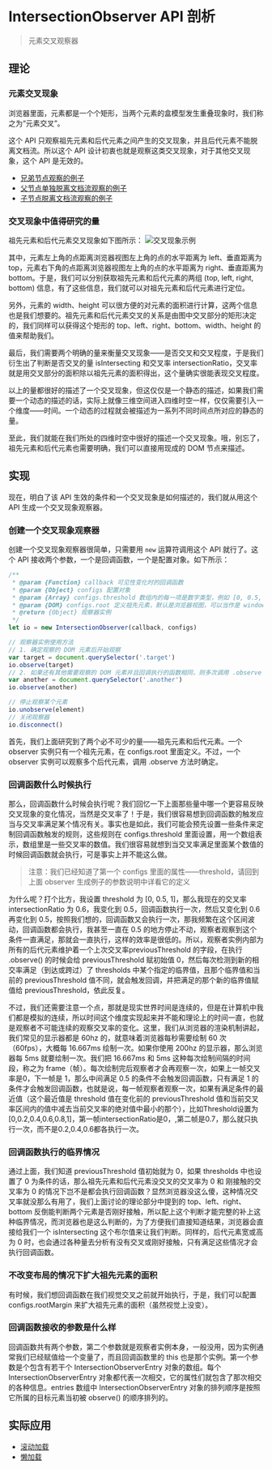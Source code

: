 # IntersectionObserver API 剖析
> 元素交叉观察器

## 理论

### 元素交叉现象

浏览器里面，元素都是一个个矩形，当两个元素的盒模型发生重叠现象时，我们称之为“元素交叉”。

这个 API 只观察祖先元素和后代元素之间产生的交叉现象，并且后代元素不能脱离文档流。所以这个 API 设计初衷也就是观察这类交叉现象，对于其他交叉现象，这个 API 是无效的。

* [兄弟节点观察的例子](https://greenfavo.github.io/IntersectionObserver-learn/demo/ch1/not-parent.html)
* [父节点单独脱离文档流观察的例子](https://greenfavo.github.io/IntersectionObserver-learn/demo/ch1/parent-not-in-dom.html)
* [子节点脱离文档流观察的例子](https://greenfavo.github.io/IntersectionObserver-learn/demo/ch1/not-parent.html)

### 交叉现象中值得研究的量

祖先元素和后代元素交叉现象如下图所示：
![交叉现象示例](https://greenfavo.github.io/IntersectionObserver-learn/images/img0.png)

其中，元素左上角的点距离浏览器视图左上角的点的水平距离为 left、垂直距离为top，元素右下角的点距离浏览器视图左上角的点的水平距离为 right、垂直距离为 bottom。于是，我们可以分别获取祖先元素和后代元素的两组 (top, left, right, bottom) 信息，有了这些信息，我们就可以对祖先元素和后代元素进行定位。

另外，元素的 width、height 可以很方便的对元素的面积进行计算，这两个信息也是我们想要的。祖先元素和后代元素交叉的关系是由图中交叉部分的矩形决定的，我们同样可以获得这个矩形的 top、left、right、bottom、width、height 的值来帮助我们。

最后，我们需要两个明确的量来衡量交叉现象——是否交叉和交叉程度，于是我们衍生出了判断是否交叉的量 isIntersecting 和交叉率 intersectionRatio，交叉率就是用交叉部分的面积除以祖先元素的面积得出，这个量确实很能表现交叉程度。

以上的量都很好的描述了一个交叉现象，但这仅仅是一个静态的描述，如果我们需要一个动态的描述的话，实际上就像三维空间进入四维时空一样，仅仅需要引入一个维度——时间。一个动态的过程就会被描述为一系列不同时间点所对应的静态的量。

至此，我们就能在我们所处的四维时空中很好的描述一个交叉现象。哦，别忘了，祖先元素和后代元素也需要明确，我们可以直接用现成的 DOM 节点来描述。

## 实现

现在，明白了该 API 生效的条件和一个交叉现象是如何描述的，我们就从用这个 API 生成一个交叉现象观察器。

### 创建一个交叉现象观察器

创建一个交叉现象观察器很简单，只需要用 `new` 运算符调用这个 API 就行了。这个 API 接收两个参数，一个是回调函数，一个是配置对象。如下所示：

```javascript
/**
 * @param {Function} callback 可见性变化时的回调函数
 * @param {Object} configs 配置对象
 * @param {Array} configs.threshold 数组内的每一项是数字类型，例如 [0, 0.5, 1]，表示监测交叉率 intersectionRatio 变化到 0，0.5，1 时会执行回调函数，默认是 [0]
 * @param {DOM} configs.root 定义祖先元素，默认是浏览器视图，可以当作是 window
 * @return {Object} 观察器实例
 */
let io = new IntersectionObserver(callback, configs)

// 观察器实例使用方法
// 1. 确定观察的 DOM 元素后开始观察
var target = document.querySelector('.target')
io.observe(target)
// 2. 如果还有其他需要观察的 DOM 元素并且回调执行的函数相同，则多次调用 .observe 方法即可
var another = document.querySelector('.another')
io.observe(another)

// 停止观察某个元素
io.unobserve(element)
// 关闭观察器
io.disconnect()
```

首先，我们上面研究到了两个必不可少的量——祖先元素和后代元素。一个 observer 实例只有一个祖先元素，在 configs.root 里面定义。不过，一个 observer 实例可以观察多个后代元素，调用 .observe 方法时确定。

### 回调函数什么时候执行

那么，回调函数什么时候会执行呢？我们回忆一下上面那些量中哪一个更容易反映交叉现象的变化情况，当然是交叉率了！于是，我们很容易想到回调函数的触发应当与交叉率满足某个情况有关。事实也是如此，我们可能会预先设置一些条件来定制回调函数触发的规则，这些规则在 configs.threshold 里面设置，用一个数组表示，数组里是一些交叉率的数值。我们很容易就想到当交叉率满足里面某个数值的时候回调函数就会执行，可是事实上并不能这么做。

> 注意：我们已经知道了第一个 configs 里面的属性——threshold，请回到上面 observer 生成例子的参数说明中详看它的定义

为什么呢？打个比方，我设置 threshold 为 [0, 0.5, 1]，那么我现在的交叉率 intersectionRatio 为 0.6，我变化到 0.5，回调函数执行一次，然后又变化到 0.6 再变化到 0.5，按照我们想的，回调函数又会执行一次，那我频繁在这个区间波动，回调函数都会执行，我甚至一直在 0.5 的地方停止不动，观察者观察到这个条件一直满足，那就会一直执行，这样的效率是很低的。所以，观察者实例内部为所有的后代元素维护着一个上次交叉率previousThreshold 的字段，在执行 .observe() 的时候会给 previousThreshold 赋初始值 0，然后每次检测到新的相交率满足（到达或跨过）了 thresholds 中某个指定的临界值，且那个临界值和当前的 previousThreshold 值不同，就会触发回调，并把满足的那个新的临界值赋值给 previousThreshold，依此反复。

不过，我们还需要注意一个点，那就是现实世界时间是连续的，但是在计算机中我们都是模拟的连续，所以时间这个维度实现起来并不能和理论上的时间一直，也就是观察者不可能连续的观察交叉率的变化。这里，我们从浏览器的渲染机制讲起，我们常见的显示器都是 60hz 的，就意味着浏览器每秒需要绘制 60 次（60fps），大概每 16.667ms 绘制一次。如果你使用 200hz 的显示器，那么浏览器每 5ms 就要绘制一次。我们把 16.667ms 和 5ms 这种每次绘制间隔的时间段，称之为 frame（帧）。每次绘制完后观察者才会再观察一次，如果上一帧交叉率是0，下一帧是 1，那么中间满足 0.5 的条件不会触发回调函数，只有满足 1 的条件才会触发回调函数，也就是说，每一帧观察者观察一次，如果有满足条件的最近值（这个最近值是 threshold 值在变化前的 previousThreshold 值和当前交叉率区间内的值中减去当前交叉率的绝对值中最小的那个），比如Threshold设置为[0,0.2,0.4,0.6,0.8,1]，第一帧intersectionRatio是0，,第二帧是0.7，那么就只执行一次，而不是0.2,0.4,0.6都各执行一次。

### 回调函数执行的临界情况

通过上面，我们知道 previousThreshold 值初始就为 0，如果 thresholds 中也设置了 0 为条件的话，那么祖先元素和后代元素没交叉的交叉率为 0 和 刚接触的交叉率为 0 的情况下岂不是都会执行回调函数？显然浏览器没这么傻，这种情况交叉率就没那么有用了，我们上面讨论的理论部分中提到的 top、left、right、bottom 反倒能判断两个元素是否刚好接触，所以配上这个判断才能完整的补上这种临界情况，而浏览器也是这么判断的，为了方便我们直接知道结果，浏览器会直接给我们一个 isIntersecting 这个布尔值来让我们判断。同样的，后代元素宽或高为 0 时，也会通过各种量去分析有没有交叉或刚好接触，只有满足这些情况才会执行回调函数。

### 不改变布局的情况下扩大祖先元素的面积

有时候，我们想回调函数在我们视觉交叉之前就开始执行，于是，我们可以配置 configs.rootMargin 来扩大祖先元素的面积（虽然视觉上没变）。

### 回调函数接收的参数是什么样

回调函数共有两个参数，第二个参数就是观察者实例本身，一般没用，因为实例通常我们已经赋值给一个变量了，而且回调函数里的 this 也是那个实例。第一个参数是个包含有若干个 IntersectionObserverEntry 对象的数组。每个 IntersectionObserverEntry 对象都代表一次相交，它的属性们就包含了那次相交的各种信息。entries 数组中 IntersectionObserverEntry 对象的排列顺序是按照它所属的目标元素当初被 observe() 的顺序排列的。

## 实际应用

* [滚动加载](https://greenfavo.github.io/IntersectionObserver-learn/demo/ch2/slide.html)
* [懒加载](https://greenfavo.github.io/IntersectionObserver-learn/demo/ch2/lazyload.html)